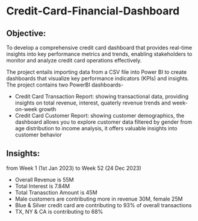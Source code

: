 # Credit-Card-Financial-Dashboard

## Objective:
   To develop a comprehensive credit card dashboard that provides real-time insights into key performance metrics and trends, 
   enabling stakeholders to monitor and analyze credit card operations effectively.
  

The project entails importing data from a CSV file into Power BI to create dashboards that visualize key performance indicators (KPIs) and insights.
The project contains two PowerBI dashboards-
   - Credit Card Transaction Report: showing transactional data, providing insights on total revenue, interest, quaterly revenue trends and week-on-week growth
   - Credit Card Customer Report: showing customer demographics, the dashboard allows you to explore customer data filtered by gender from age distribution to income analysis, it offers 
     valuable insights into customer behavior


## Insights: 
from Week 1 (1st Jan 2023) to Week 52 (24 Dec 2023) 

- Overall Revenue is 55M
- Total Interest is 7.84M
- Total Tranasction Amount is 45M
- Male customers are contributing more in revenue 30M, female 25M
- Blue & Silver credit card are contributing to 93% of overall transactions
- TX, NY & CA is contributing to 68%

